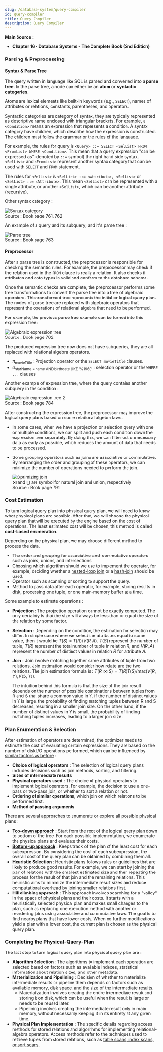 ```yaml
---
slug: /database-system/query-compiler
id: query-compiler
title: Query Compiler
description: Query Compiler
---
```


**Main Source :**

- **Chapter 16 - Database Systems - The Complete Book (2nd Edition)**

### Parsing & Preprocessing

#### Syntax & Parse Tree

The query written in language like SQL is parsed and converted into a **parse tree**. In the parse tree, a node can either be an **atom** or **syntactic categories**.

Atoms are lexical elements like built-in keywords (e.g., `SELECT`), names of attributes or relations, constants, parentheses, and operators.

Syntactic categories are category of syntax, they are typically represented as descriptive name enclosed with triangular brackets. For example, a `<Condition>` means an expression that represents a condition. A syntax category have children, which describe how the expression is constructed. The children must follow the grammar or the rules of the language.

For example, the rules for query is `<Query> ::= SELECT <SelList> FROM <FromList> WHERE <Condition>`. This mean that a query expression "can be expressed as" (denoted by `::=` symbol) the right hand side syntax. `<SelList>` and `<FromList>` represent another syntax category that can be used with `SELECT` and `FROM` statement.

The rules for `<SelList>` is `<SelList> ::= <Attribute>, <SelList>` or `<SelList> ::= <Attribute>`. This mean `<SelList>` can be represented with a single attribute, or another `<SelList>`, which can be another attribute (recursive).

Other syntax category :

![Syntax category](./syntax-category.png)  
Source : Book page 761, 762

An example of a query and its subquery; and it's parse tree :

![Parse tree](./parse-tree.png)  
Source : Book page 763

#### Preprocessor

After a parse tree is constructed, the preprocessor is responsible for checking the semantic rules. For example, the preprocessor may check if the relation used in the `FROM` clause is really a relation. It also checks if attributes and data types is valid and conform to the database schema.

Once the semantic checks are complete, the preprocessor performs some tree transformations to convert the parse tree into a tree of algebraic operators. This transformed tree represents the initial or logical query plan. The nodes of parse tree are replaced with algebraic operators that represent the operations of relational algebra that need to be performed.

For example, the previous parse tree example can be turned into this expression tree :

![Algebraic expression tree](./algebraic-expression-tree.png)  
Source : Book page 782

The produced expression tree now does not have subqueries, they are all replaced with relational algebra operators.

- $\pi_{\text{movieTitle}}$ : Projection operator or the `SELECT movieTitle` clauses.
- $\sigma_{\text{starName = name AND birthdate LIKE '\%1960'}}$ : selection operator or the `WHERE ...` clauses.

Another example of expression tree, where the query contains another subquery in the condition :

![Algebraic expression tree 2](./algebraic-expression-tree-2.png)  
Source : Book page 784

After constructing the expression tree, the preprocessor may improve the logical query plans based on some relational algebra laws.

- In some cases, when we have a projection or selection query with one or multiple conditions, we can split and push each condition down the expression tree separately. By doing this, we can filter out unnecessary data as early as possible, which reduces the amount of data that needs to be processed.
- Some grouping operators such as joins are associative or commutative. By rearranging the order and grouping of these operators, we can minimize the number of operations needed to perform the join.

  ![Optimizing join](./optimizing-join.png)  
  $\bowtie$ and $\bigcup$ are symbol for natural join and union, respectively  
  Source : Book page 791

### Cost Estimation

To turn logical query plan into physical query plan, we will need to know what physical plans are possible. After that, we will choose the physical query plan that will be executed by the engine based on the cost of operations. The least estimated cost will be chosen, this method is called **cost-based enumeration**.

Depending on the physical plan, we may choose different method to process the data.

- The order and grouping for associative-and-commutative operators such as joins, unions, and intersections.
- Choosing which algorithm should we use to implement the operator, for example, deciding whether a [nested-loop join](/database-system/query-processing#nested-loop-join) or a [hash-join](/database-system/query-processing#hashing-based) should be used.
- Operator such as scanning or sorting to support the query.
- Method to pass data after each operator, for example, storing results in disk, processing one tuple, or one main-memory buffer at a time.

Some example to estimate operations :

- **Projection** : The projection operation cannot be exactly computed. The only certainty is that the size will always be less than or equal the size of the relation by some factor.

- **Selection** : Depending on the condition, the estimation for selection may differ. In simple case where we select the attributes equal to some value, then it would be $T(S) = T(R) / V(R, A)$. $T(S)$ represent the number of tuple, $T(R)$ represent the total number of tuple in relation $R$, and $V(R, A)$ represent the number of distinct values in relation $R$ for attribute $A$.

- **Join** : Join involve matching together same attributes of tuple from two relations. Join estimation would consider how relate are the two relations. The join estimation formula is : $T(R \bowtie S) = T(R)T(S)/\text{max}(V(R, Y), V(S, Y))$.

  The intuition behind this formula is that the size of the join result depends on the number of possible combinations between tuples from R and S that share a common value in Y. If the number of distinct values in Y is large, the probability of finding matching tuples between R and S decreases, resulting in a smaller join size. On the other hand, if the number of distinct values in Y is small, the probability of finding matching tuples increases, leading to a larger join size.

### Plan Enumeration & Selection

After estimation of operators are determined, the optimizer needs to estimate the cost of evaluating certain expressions. They are based on the number of disk I/O operations performed, which can be influenced by [similar factors as before](#cost-estimation) :

- **Choice of logical operators** : The selection of logical query plans includes decisions such as join methods, sorting, and filtering.
- **Sizes of intermediate results**
- **Physical operators used** : The choice of physical operators to implement logical operators. For example, the decision to use a one-pass or two-pass join, or whether to sort a relation or not.
- **Ordering of similar operations**, which join on which relations to be performed first.
- **Method of passing arguments**

There are several approaches to enumerate or explore all possible physical plans :

- **[Top-down approach](/data-structures-and-algorithms/dynamic-programming#top-down)** : Start from the root of the logical query plan down to bottom of the tree. For each possible implementation, we enumerate the physical plans and evaluate their costs.
- **[Bottom-up approach](/data-structures-and-algorithms/dynamic-programming#bottom-up)** : Keeps track of the plan of the least cost for each subexpression. By considering the cost of each subexpression, the overall cost of the query plan can be obtained by combining them all.
- **Heuristic Selection** : Heuristic plans follows rules or guidelines that are likely to produce good results. For example, we can start by joining the pair of relations with the smallest estimated size and then repeating the process for the result of that join and the remaining relations. This heuristic aims to minimize the intermediate result sizes and reduce computational overhead by joining smaller relations first.
- **Hill climbing approach** : This approach involves searching for a "valley" in the space of physical plans and their costs. It starts with a heuristically selected physical plan and makes small changes to the plan, such as replacing one execution method with another or reordering joins using associative and commutative laws. The goal is to find nearby plans that have lower costs. When no further modifications yield a plan with a lower cost, the current plan is chosen as the physical query plan.

### Completing the Physical-Query-Plan

The last step to turn logical query plan into physical query plan are :

- **Algorithm Selection** : The algorithms to implement each operation are selected based on factors such as available indexes, statistical information about relation sizes, and other metadata.
- **Materialization and Pipelining** : Decision of whether to materialize intermediate results or pipeline them depends on factors such as available memory, disk space, and the size of the intermediate results.
  - Materialization involves creating the entire intermediate result and storing it on disk, which can be useful when the result is large or needs to be reused later.
  - Pipelining involves creating the intermediate result only in main memory, without necessarily keeping it in its entirety at any given time.
- **Physical Plan Implementation** : The specific details regarding access methods for stored relations and algorithms for implementing relational-algebra operators. Access methods refer to the techniques used to retrieve tuples from stored relations, such as [table scans, index scans, or sort scans](/database-system/query-processing#physical-query-plan-operators).

